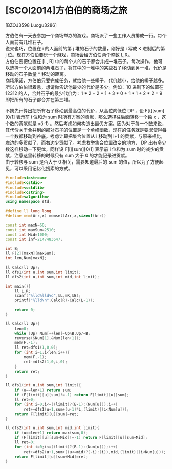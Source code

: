 # [SCOI2014]方伯伯的商场之旅
[BZOJ3598 Luogu3286]

方伯伯有一天去参加一个商场举办的游戏。商场派了一些工作人员排成一行。每个人面前有几堆石子。  
说来也巧，位置在 i 的人面前的第 j 堆的石子的数量，刚好是 i 写成 K 进制后的第 j 位。现在方伯伯要玩一个游戏，商场会给方伯伯两个整数 L,R。  
方伯伯要把位置在 [L, R] 中的每个人的石子都合并成一堆石子。每次操作，他可以选择一个人面前的两堆石子，将其中的一堆中的某些石子移动到另一堆，代价是移动的石子数量 * 移动的距离。  
商场承诺，方伯伯只要完成任务，就给他一些椰子，代价越小，给他的椰子越多。所以方伯伯很着急，想请你告诉他最少的代价是多少。例如：10 进制下的位置在 12312 的人，合并石子的最少代价为：1 * 2 + 2 * 1 + 3 * 0 + 1 * 1 + 2 * 2 = 9即把所有的石子都合并在第三堆。

不妨先计算出把所有石子移动到最高位的代价，从高位向低位 DP ，设 F[i][sum][0/1] 表示前 i 位和为 sum 时所有方案的贡献，那么选择往后面转移一个数 x ，这个数的贡献就是 x(i-1) 。然后考虑如何构造出最优方案。因为对于每一个数来说，其代价关于合并到的那对石子的位置是一个单峰函数，现在的任务就是要求使得每一个数都移动到谷底。考虑计算把集合位置从 i 移动到 i+1 的贡献，与原来相比，左边的多贡献了，而右边少贡献了。考虑枚举集合位置改变的地方， DP 出有多少数这样移动一下更优，同样设 F[i][sum][0/1] 表示前 i 位和为 sum 时的减少的贡献，注意这里转移的时候只有 sum 大于 0 的才能记录进贡献。  
由于转移与 sum 是否大于 0 相关，需要知道最后的 sum 的值，所以为了方便起见，可以采用记忆化搜索的方式。

```cpp
#include<iostream>
#include<cstdio>
#include<cstdlib>
#include<cstring>
#include<algorithm>
using namespace std;

#define ll long long
#define mem(Arr,x) memset(Arr,x,sizeof(Arr))

const int maxN=60;
const int maxSum=2510;
const int Mid=1000;
const int inf=2147483647;

int B;
ll F[2][maxN][maxSum];
int len,Num[maxN];

ll Calc(ll Up);
ll dfs1(int u,int sum,int limit);
ll dfs2(int u,int sum,int mid,int limit);

int main(){
	ll L,R;
	scanf("%lld%lld%d",&L,&R,&B);
	printf("%lld\n",Calc(R)-Calc(L-1));

	return 0;
}

ll Calc(ll Up){
	len=0;
	while (Up) Num[++len]=Up%B,Up/=B;
	reverse(&Num[1],&Num[len+1]);
	mem(F,-1);
	ll ret=dfs1(1,0,0);
	for (int i=1;i<len;i++){
		mem(F,-1);
		ret-=dfs2(1,0,i,0);
	}
	return ret;
}

ll dfs1(int u,int sum,int limit){
	if (u==len+1) return sum;
	if (F[limit][u][sum]!=-1) return F[limit][u][sum];
	ll ret=0;
	for (int i=0;i<=((limit)?(B-1):(Num[u]));i++)
		ret+=dfs1(u+1,sum+(u-1)*i,(limit)|(i<Num[u]));
	return F[limit][u][sum]=ret;
}

ll dfs2(int u,int sum,int mid,int limit){
	if (u==len+1) return max(sum,0);
	if (F[limit][u][sum+Mid]!=-1) return F[limit][u][sum+Mid];
	ll ret=0;
	for (int i=0;i<=((limit)?(B-1):(Num[u]));i++)
		ret+=dfs2(u+1,sum+((u<=mid)?(-i):(i)),mid,(limit)|(i<Num[u]));
	return F[limit][u][sum+Mid]=ret;
}
```